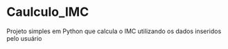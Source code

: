 # Caulculo_IMC
Projeto simples em Python que calcula o IMC utilizando os dados inseridos pelo usuário
